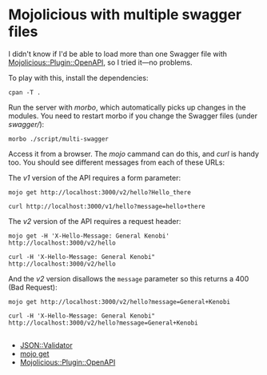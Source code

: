 # Mojolicious with multiple swagger files

I didn't know if I'd be able to load more than one Swagger file with [Mojolicious::Plugin::OpenAPI](https://metacpan.org/pod/Mojolicious::Plugin::OpenAPI), so I tried it—no problems.

To play with this, install the dependencies:

	cpan -T .

Run the server with *morbo*, which automatically picks up changes in
the modules. You need to restart morbo if you change the Swagger files (under *swagger/*):

	morbo ./script/multi-swagger

Access it from a browser. The *mojo* cammand can do this, and *curl* is handy too. You should see different messages from each of these URLs:

The *v1* version of the API requires a form parameter:

	mojo get http://localhost:3000/v2/hello?Hello_there

    curl http://localhost:3000/v1/hello?message=hello+there

The *v2* version of the API requires a request header:

	mojo get -H 'X-Hello-Message: General Kenobi' http://localhost:3000/v2/hello

	curl -H 'X-Hello-Message: General Kenobi" http://localhost:3000/v2/hello

And the *v2* version disallows the `message` parameter so this returns a 400 (Bad Request):

	mojo get http://localhost:3000/v2/hello?message=General+Kenobi

	curl -H 'X-Hello-Message: General Kenobi" http://localhost:3000/v2/hello?message=General+Kenobi

##

* [JSON::Validator](https://metacpan.org/pod/JSON::Validator)
* [mojo get](https://docs.mojolicious.org/Mojolicious/Command/get)
* [Mojolicious::Plugin::OpenAPI](https://metacpan.org/pod/Mojolicious::Plugin::OpenAPI)



